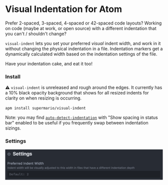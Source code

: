 # Visual Indentation for Atom

Prefer 2-spaced, 3-spaced, 4-spaced or 42-spaced code layouts? Working on code (maybe at work, or open source) with a different indentation that you can't / shouldn't change?

`visual-indent` lets you set your preferred _visual_ indent width, and work in it without changing the physical indentation in a file. Indentation markers get a dynamically calculated width based on the indentation settings of the file.

Have your indentation cake, and eat it too!

### Install

:warning: `visual-indent` is unreleased and rough around the edges. It currently has a 10% black opacity background that shows for all resized indents for clarity on when resizing is occurring.

`apm install supermario/visual-indent`

Note: you may find [`auto-detect-indentation`](https://atom.io/packages/auto-detect-indentation) with "Show spacing in status bar" enabled to be useful if you frequently swap between indentation sizings.

### Settings

![visual-indent configuration screenshot](screenshot-config.png)
